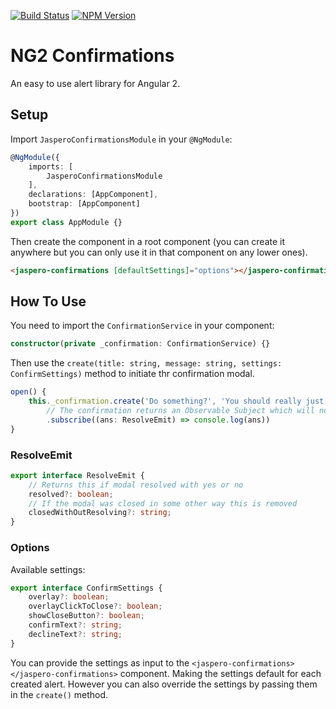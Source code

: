 [![Build Status](https://travis-ci.org/Jaspero/ng2-confirmations.svg?branch=master)](https://travis-ci.org/jaspero/ng2-confirmations)
[![NPM Version](https://img.shields.io/npm/v/@jaspero/ng2-confirmations.svg)](https://www.npmjs.com/package/@jaspero/ng2-confirmations)
# NG2 Confirmations
An easy to use alert library for Angular 2.

## Setup
Import `JasperoConfirmationsModule` in your `@NgModule`: 

```ts
@NgModule({
    imports: [
        JasperoConfirmationsModule
    ],
    declarations: [AppComponent],
    bootstrap: [AppComponent]
})
export class AppModule {}
```

Then create the component in a root component (you can create it anywhere but you can only use it in that component on any lower ones).

```html
<jaspero-confirmations [defaultSettings]="options"></jaspero-confirmations>
```


## How To Use 
You need to import the `ConfirmationService` in your component:
 
```typescript
constructor(private _confirmation: ConfirmationService) {}
```

Then use the `create(title: string, message: string, settings: ConfirmSettings)` method to initiate thr confirmation modal.

```typescript
open() {
    this._confirmation.create('Do something?', 'You should really just do it.')
        // The confirmation returns an Observable Subject which will notify you about the outcome
        .subscribe((ans: ResolveEmit) => console.log(ans))
}
```

### ResolveEmit
```typescript
export interface ResolveEmit {
    // Returns this if modal resolved with yes or no
    resolved?: boolean;
    // If the modal was closed in some other way this is removed
    closedWithOutResolving?: string;
}
```

### Options

Available settings: 

```typescript
export interface ConfirmSettings {
    overlay?: boolean;
    overlayClickToClose?: boolean;
    showCloseButton?: boolean;
    confirmText?: string;
    declineText?: string;
}
```

You can provide the settings as input to the `<jaspero-confirmations></jaspero-confirmations>` component.
Making the settings default for each created alert. However you can also override the settings by
passing them in the `create()` method.
